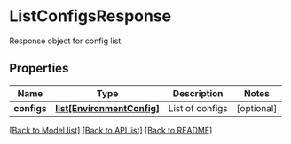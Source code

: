 # ListConfigsResponse

Response object for config list
## Properties
Name | Type | Description | Notes
------------ | ------------- | ------------- | -------------
**configs** | [**list[EnvironmentConfig]**](EnvironmentConfig.md) | List of configs | [optional] 

[[Back to Model list]](../README.md#documentation-for-models) [[Back to API list]](../README.md#documentation-for-api-endpoints) [[Back to README]](../README.md)


